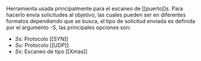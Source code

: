 Herramienta usada principalmente para el escaneo de [[puerto]]s.
Para hacerlo envia solicitudes al objetivo, las cuales pueden ser en diferentes formatos dependiendo que se busca, el tipo de solicitud enviada es definida por el argumento -S, las principales opciones son:
- *Ss*: Protocolo [[SYN]]
- *Su*: Protocolo [[UDP]]
- *Sx*: Escaneo de tipo [[Xmas]]